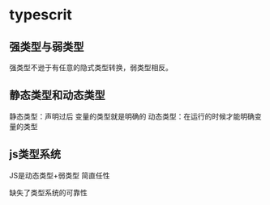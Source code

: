 # typescrit

## 强类型与弱类型
强类型不逊于有任意的隐式类型转换，弱类型相反。

## 静态类型和动态类型

静态类型：声明过后 变量的类型就是明确的
动态类型：在运行的时候才能明确变量的类型
## js类型系统

JS是动态类型+弱类型  简直任性

缺失了类型系统的可靠性

